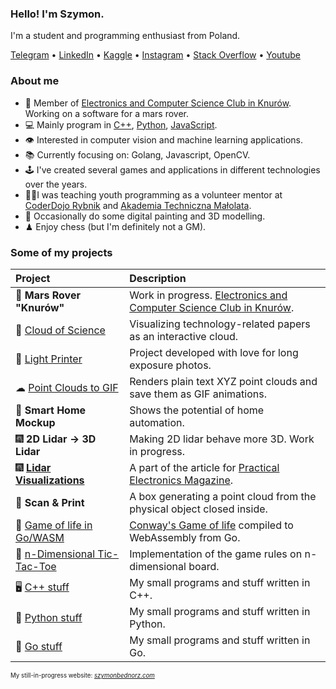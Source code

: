 ### Hello! I'm Szymon.
I'm a student and programming enthusiast from Poland.

[Telegram](https://t.me/dsonyy) • [LinkedIn](https://www.linkedin.com/in/szymonbednorz/) • [Kaggle](https://www.kaggle.com/dsonyy) • [Instagram](https://www.instagram.com/dsonyy/) • [Stack Overflow](https://stackoverflow.com/users/7389107/szymon-bednorz) • [Youtube](https://www.youtube.com/channel/UCTK1G50nzIpqyXorTgXk7kw)

### About me
- 🤖 Member of [Electronics and Computer Science Club in Knurów](https://github.com/knei-knurow). Working on a software for a mars rover.
- 💻 Mainly program in [C++](https://github.com/dsonyy/cpp-stuff), [Python](https://github.com/dsonyy/python-stuff), [JavaScript](https://github.com/dsonyy/frontend-stuff).
- 👁 Interested in computer vision and machine learning applications.
- 📚 Currently focusing on: Golang, Javascript, OpenCV.
- 🕹 I've created several games and applications in different technologies over the years.
- 👨‍🏫I was teaching youth programming as a volunteer mentor at [CoderDojo Rybnik](https://coderdojo.org.pl/) and [Akademia Techniczna Małolata](https://www.facebook.com/atm.rybnik/).
- 🎨 Occasionally do some digital painting and 3D modelling.
- ♟ Enjoy chess (but I'm definitely not a GM).

### Some of my projects
|**Project**|**Description**|
|:---|:---|
|🚀 **Mars Rover "Knurów"**|Work in progress. [Electronics and Computer Science Club in Knurów](https://github.com/knei-knurow). |
|🧪 [Cloud of Science](https://github.com/dsonyy/cloud-of-science)| Visualizing technology-related papers as an interactive cloud. |
|🔦 [Light Printer](https://github.com/dsonyy/light-printer)|Project developed with love for long exposure photos.|
|☁ [Point Clouds to GIF](https://github.com/dsonyy/point-cloud-to-gif)|Renders plain text XYZ point clouds and save them as GIF animations.|
|🏡 **Smart Home Mockup**|Shows the potential of home automation.|
|🎆 **2D Lidar -> 3D Lidar**| Making 2D lidar behave more 3D. Work in progress. |
|🎆 [**Lidar Visualizations**](https://github.com/knei-knurow/lidar-visualizations)| A part of the article for [Practical Electronics Magazine](https://ep.com.pl/).|
|🤖 **Scan & Print**|A box generating a point cloud from the physical object closed inside.|
|🧬 [Game of life in Go/WASM](https://github.com/dsonyy/wasm-game-of-life)|[Conway's Game of life](https://en.wikipedia.org/wiki/Conway%27s_Game_of_Life) compiled to WebAssembly from Go.|
|🤨 [n-Dimensional Tic-Tac-Toe](https://github.com/dsonyy/n-dimensional-tic-tac-toe)|Implementation of the game rules on n-dimensional board.|
|🖥 [C++ stuff](https://github.com/dsonyy/cpp-stuff)|My small programs and stuff written in C++.|
|🐍 [Python stuff](https://github.com/dsonyy/python-stuff)|My small programs and stuff written in Python.|
|🦦 [Go stuff](https://github.com/dsonyy/go-stuff)|My small programs and stuff written in Go.|
  
<sup><sup>My still-in-progress website: *[szymonbednorz.com](https://szymonbednorz.com)*</sup></sup>
